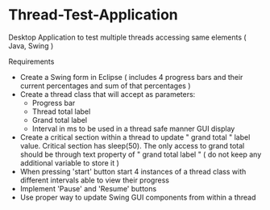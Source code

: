 # Thread-Test-Application
Desktop Application to test multiple threads accessing same elements ( Java, Swing ) 

Requirements

- Create a Swing form in Eclipse ( includes 4 progress bars and their current percentages and sum of that percentages )
- Create a thread class that will accept as parameters:
  - Progress bar
  - Thread total label
  - Grand total label 
  - Interval in ms to be used in a thread safe manner GUI display 
- Create a critical section within a thread to update " grand total " label value. Critical section has sleep(50). The only access to grand total should be through text property of " grand total label " ( do not keep any additional variable to store it )
- When pressing 'start' button start 4 instances of a thread class with different intervals able to view their progress 
- Implement 'Pause' and 'Resume' buttons
- Use proper way to update Swing GUI components from within a thread
